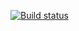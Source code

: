 [![Build status](https://ci.appveyor.com/api/projects/status/k07ji6dmptda0lii?svg=true)](https://ci.appveyor.com/project/NastyaImp/aqa2-1-1)
